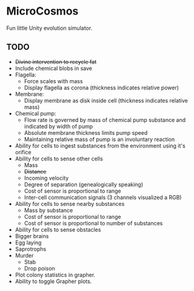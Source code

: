 # MicroCosmos
Fun little Unity evolution simulator.


TODO
---
 - ~~Divine intervention to recycle fat~~
 - Include chemical blobs in save
 - Flagella:
   - Force scales with mass
   - Display flagella as corona (thickness indicates relative power)
 - Membrane:
   - Display membrane as disk inside cell (thickness indicates relative mass)
 - Chemical pump:
   - Flow rate is governed by mass of chemical pump substance and indicated by width of pump
   - Absolute membrane thickness limits pump speed
   - Maintaining relative mass of pump is an involuntary reaction
 - Ability for cells to ingest substances from the environment using it's orifice
 - Ability for cells to sense other cells
   - Mass
   - ~~Distance~~
   - Incoming velocity
   - Degree of separation (genealogically speaking)
   - Cost of sensor is proportional to range
   - Inter-cell communication signals (3 channels visualized a RGB)
 - Ability for cells to sense nearby substances
   - Mass by substance
   - Cost of sensor is proportional to range
   - Cost of sensor is proportional to number of substances
 - Ability for cells to sense obstacles
 - Bigger brains
 - Egg laying
 - Saprotrophs
 - Murder
   - Stab
   - Drop poison
 - Plot colony statistics in grapher.
 - Ability to toggle Grapher plots.
